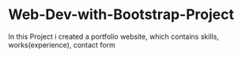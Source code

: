 # Web-Dev-with-Bootstrap-Project
In this Project i created a portfolio website, which contains skills, works(experience), contact form
